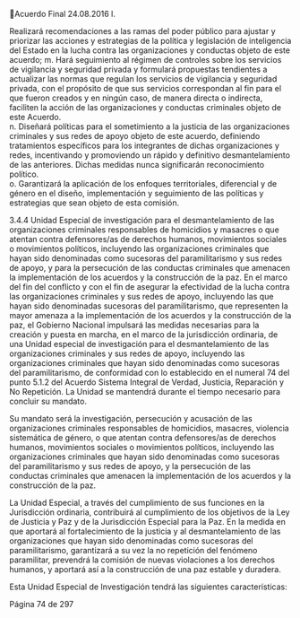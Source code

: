 Acuerdo Final 
24.08.2016 
l.

Realizará  recomendaciones  a  las  ramas  del  poder  público  para  ajustar  y  priorizar  las  acciones  y 
estrategias de la política y legislación de inteligencia del Estado en la lucha contra las organizaciones 
y conductas objeto de este acuerdo; 
m. Hará  seguimiento  al  régimen  de  controles  sobre  los  servicios  de  vigilancia  y  seguridad  privada  y 
formulará  propuestas  tendientes  a  actualizar  las  normas  que  regulan  los  servicios  de  vigilancia  y 
seguridad  privada,  con  el  propósito  de  que  sus  servicios  correspondan  al  fin  para  el  que  fueron 
creados y en ningún caso, de manera directa o indirecta, faciliten la acción de las organizaciones y 
conductas criminales objeto de este Acuerdo.  
n. Diseñará políticas para el sometimiento a la justicia de las organizaciones criminales y sus redes de 
apoyo  objeto  de  este  acuerdo,  definiendo  tratamientos  específicos  para  los  integrantes  de  dichas 
organizaciones y redes, incentivando y promoviendo un rápido y definitivo desmantelamiento de las 
anteriores. Dichas medidas nunca significarán reconocimiento político.   
o. Garantizará  la  aplicación  de  los  enfoques  territoriales,  diferencial  y  de  género  en  el  diseño, 
implementación y seguimiento de las políticas y estrategias que sean objeto de esta comisión.  
 
3.4.4  Unidad  Especial  de  investigación  para  el  desmantelamiento  de  las  organizaciones  criminales 
responsables  de  homicidios  y  masacres  o  que  atentan  contra  defensores/as  de  derechos  humanos, 
movimientos sociales o movimientos políticos, incluyendo las organizaciones criminales que hayan sido 
denominadas como sucesoras del paramilitarismo y sus redes de apoyo, y para la persecución de las 
conductas criminales que amenacen la implementación de los acuerdos y la construcción de la paz. 
En el marco del fin del conflicto y con el fin de asegurar la efectividad de la lucha contra las organizaciones 
criminales  y  sus  redes  de  apoyo,  incluyendo  las  que  hayan  sido  denominadas  sucesoras  del 
paramilitarismo,  que  representen  la  mayor  amenaza  a  la  implementación  de  los  acuerdos  y  la 
construcción de la paz, el Gobierno Nacional impulsará las medidas necesarias para la creación y puesta 
en  marcha,  en  el  marco  de  la  jurisdicción  ordinaria,  de  una  Unidad  especial  de  investigación  para  el 
desmantelamiento de las organizaciones criminales y sus redes de apoyo, incluyendo las organizaciones 
criminales  que  hayan  sido  denominadas  como  sucesoras  del  paramilitarismo,  de  conformidad  con  lo 
establecido en el numeral 74 del punto 5.1.2 del Acuerdo Sistema Integral de Verdad, Justicia, Reparación 
y No Repetición. La Unidad se mantendrá durante el tiempo necesario para concluir su mandato. 
 
Su mandato será la investigación, persecución y acusación de las organizaciones criminales responsables 
de  homicidios,  masacres,  violencia  sistemática  de  género,  o  que  atentan  contra  defensores/as  de 
derechos  humanos,  movimientos  sociales  o  movimientos  políticos,  incluyendo  las  organizaciones 
criminales que hayan sido denominadas como sucesoras del paramilitarismo y sus redes de apoyo, y la 
persecución  de  las  conductas  criminales  que  amenacen  la  implementación  de  los  acuerdos  y  la 
construcción de la paz. 
 
La Unidad Especial, a través del cumplimiento de sus funciones en la Jurisdicción ordinaria, contribuirá al 
cumplimiento de los objetivos de la Ley de Justicia y Paz y de la Jurisdicción Especial para la Paz. En la 
medida en que aportará al fortalecimiento de la justicia y al desmantelamiento de las organizaciones que 
hayan sido denominadas como sucesoras del paramilitarismo, garantizará a su vez la no repetición del 
fenómeno paramilitar, prevendrá la comisión de nuevas violaciones a los derechos humanos, y aportará 
así a la construcción de una paz estable y duradera.  
 
Esta Unidad Especial de Investigación tendrá las siguientes características: 
 
Página 74 de 297 

 

